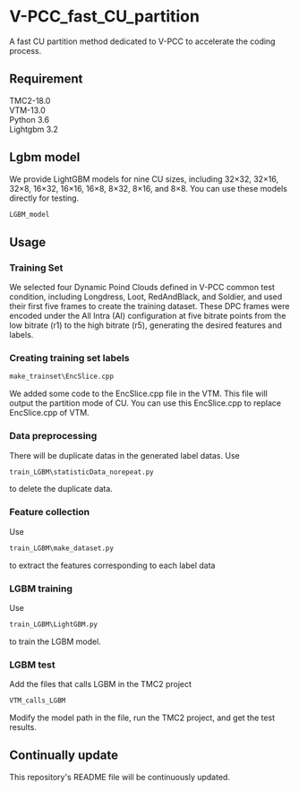 # V-PCC_fast_CU_partition
A fast CU partition method dedicated to V-PCC to accelerate the coding process.

## Requirement
TMC2-18.0  
VTM-13.0  
Python 3.6  
Lightgbm 3.2  

## Lgbm model
We provide LightGBM models for nine CU sizes, including 32×32, 32×16, 32×8, 16×32, 16×16, 16×8, 8×32, 8×16, and 8×8. You can use these models directly for testing.
```C++
LGBM_model
```

## Usage
### Training Set
We selected four Dynamic Poind Clouds defined in V-PCC common test condition, including Longdress, Loot, RedAndBlack, and Soldier, and used their first five frames to create the training dataset. These DPC frames were encoded under the All Intra (AI) configuration at five bitrate points from the low bitrate (r1) to the high bitrate (r5), generating the desired features and labels.

### Creating training set labels
```C++
make_trainset\EncSlice.cpp
```
We added some code to the EncSlice.cpp file in the VTM. This file will output the partition mode of CU. You can use this EncSlice.cpp to replace EncSlice.cpp of VTM.

### Data preprocessing
There will be duplicate datas in the generated label datas. Use 
```Python
train_LGBM\statisticData_norepeat.py
```
to delete the duplicate data.

### Feature collection
Use 
```Python
train_LGBM\make_dataset.py
```
to extract the features corresponding to each label data

### LGBM training
Use 
```Python
train_LGBM\LightGBM.py
```
to train the LGBM model.

### LGBM test
Add the files that calls LGBM in the TMC2 project
```C++
VTM_calls_LGBM
```
Modify the model path in the file, run the TMC2 project, and get the test results. 

## Continually update
This repository's README file will be continuously updated.
